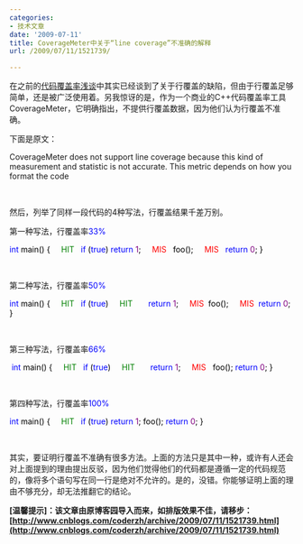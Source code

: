 ```yaml
---
categories:
- 技术文章
date: '2009-07-11'
title: CoverageMeter中关于“line coverage”不准确的解释
url: /2009/07/11/1521739/

---
```



 在之前的[代码覆盖率浅谈](http://www.cnblogs.com/coderzh/archive/2009/03/29/1424344.html)中其实已经谈到了关于行覆盖的缺陷，但由于行覆盖足够简单，还是被广泛使用着。另我惊讶的是，作为一个商业的C++代码覆盖率工具CoverageMeter，它明确指出，不提供行覆盖数据，因为他们认为行覆盖不准确。

下面是原文：

CoverageMeter does not support line coverage because this kind of measurement and statistic is not accurate. 
This metric depends on how you format the code

&nbsp;

然后，列举了同样一段代码的4种写法，行覆盖结果千差万别。

第一种写法，行覆盖率<span style="color: #0000ff;">33%</span>

<div class="cnblogs_code"><span style="color: #0000ff;">int</span><span style="color: #000000;">&nbsp;main()
{
&nbsp;&nbsp;&nbsp;&nbsp;</span><span style="color: #008000;">HIT</span><span style="color: #000000;">&nbsp;&nbsp;&nbsp;</span><span style="color: #0000ff;">if</span><span style="color: #000000;">&nbsp;(</span><span style="color: #0000ff;">true</span><span style="color: #000000;">)&nbsp;</span><span style="color: #0000ff;">return</span><span style="color: #000000;">&nbsp;</span><span style="color: #800080;">1</span><span style="color: #000000;">;
&nbsp;&nbsp;&nbsp;&nbsp;</span><span style="color: #ff0000;">MIS</span><span style="color: #000000;">&nbsp;&nbsp;&nbsp;foo();
&nbsp;&nbsp;&nbsp;&nbsp;</span><span style="color: #ff0000;">MIS</span><span style="color: #000000;">&nbsp;&nbsp;&nbsp;</span><span style="color: #0000ff;">return</span><span style="color: #000000;">&nbsp;</span><span style="color: #800080;">0</span><span style="color: #000000;">;
}</span></div>

&nbsp;

第二种写法，行覆盖率<span style="color: #0000ff;">50%</span>

<div class="cnblogs_code"><span style="color: #0000ff;">int</span><span style="color: #000000;">&nbsp;main()
{
&nbsp;&nbsp;&nbsp;&nbsp;</span><span style="color: #008000;">HIT</span><span style="color: #000000;">&nbsp;&nbsp;&nbsp;</span><span style="color: #0000ff;">if</span><span style="color: #000000;">&nbsp;(</span><span style="color: #0000ff;">true</span><span style="color: #000000;">)
&nbsp;&nbsp;&nbsp;&nbsp;</span><span style="color: #008000;">HIT</span><span style="color: #000000;">&nbsp;&nbsp;&nbsp;&nbsp;&nbsp;&nbsp;&nbsp;</span><span style="color: #0000ff;">return</span><span style="color: #000000;">&nbsp;</span><span style="color: #800080;">1</span><span style="color: #000000;">;
&nbsp;&nbsp;&nbsp;&nbsp;</span><span style="color: #ff0000;">MIS</span><span style="color: #000000;">&nbsp;&nbsp;foo();
&nbsp;&nbsp;&nbsp;&nbsp;</span><span style="color: #ff0000;">MIS</span><span style="color: #000000;">&nbsp;&nbsp;</span><span style="color: #0000ff;">return</span><span style="color: #000000;">&nbsp;</span><span style="color: #800080;">0</span><span style="color: #000000;">;
}</span></div>

&nbsp;

第三种写法，行覆盖率<span style="color: #0000ff;">66%</span>
<div class="cnblogs_code"><span style="color: #000000;">&nbsp;</span><span style="color: #0000ff;">int</span><span style="color: #000000;">&nbsp;main()
{
&nbsp;&nbsp;&nbsp;&nbsp;</span><span style="color: #008000;">HIT</span><span style="color: #000000;">&nbsp;&nbsp;&nbsp;</span><span style="color: #0000ff;">if</span><span style="color: #000000;">&nbsp;(</span><span style="color: #0000ff;">true</span><span style="color: #000000;">)
&nbsp;&nbsp;&nbsp;</span><span style="color: #008000;">&nbsp;HIT</span><span style="color: #000000;">&nbsp;&nbsp;&nbsp;&nbsp;&nbsp;&nbsp;&nbsp;</span><span style="color: #0000ff;">return</span><span style="color: #000000;">&nbsp;</span><span style="color: #800080;">1</span><span style="color: #000000;">;
&nbsp;&nbsp;&nbsp;&nbsp;</span><span style="color: #ff0000;">MIS</span><span style="color: #000000;">&nbsp;&nbsp; foo();&nbsp;</span><span style="color: #0000ff;">return</span><span style="color: #000000;">&nbsp;</span><span style="color: #800080;">0</span><span style="color: #000000;">;
}</span></div>

&nbsp;

第四种写法，行覆盖率<span style="color: #0000ff;">100%</span>
<div class="cnblogs_code"><span style="color: #0000ff;">int</span><span style="color: #000000;">&nbsp;main()
{
&nbsp;&nbsp;&nbsp;&nbsp;</span><span style="color: #008000;">HIT</span><span style="color: #000000;">&nbsp;&nbsp;&nbsp;</span><span style="color: #0000ff;">if</span><span style="color: #000000;">&nbsp;(</span><span style="color: #0000ff;">true</span><span style="color: #000000;">)&nbsp;</span><span style="color: #0000ff;">return</span><span style="color: #000000;">&nbsp;</span><span style="color: #800080;">1</span><span style="color: #000000;">;&nbsp;foo();&nbsp;</span><span style="color: #0000ff;">return</span><span style="color: #000000;">&nbsp;</span><span style="color: #800080;">0</span><span style="color: #000000;">;
}</span></div>

&nbsp;

其实，要证明行覆盖不准确有很多方法。上面的方法只是其中一种，或许有人还会对上面提到的理由提出反驳，因为他们觉得他们的代码都是遵循一定的代码规范的，像将多个语句写在同一行是绝对不允许的。是的，没错。你能够证明上面的理由不够充分，却无法推翻它的结论。 

**[温馨提示]：该文章由原博客园导入而来，如排版效果不佳，请移步：[http://www.cnblogs.com/coderzh/archive/2009/07/11/1521739.html](http://www.cnblogs.com/coderzh/archive/2009/07/11/1521739.html)**